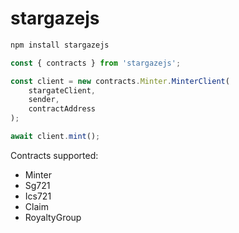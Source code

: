 # stargazejs

```sh
npm install stargazejs
```

```js
const { contracts } from 'stargazejs';

const client = new contracts.Minter.MinterClient(
    stargateClient,
    sender,
    contractAddress
);

await client.mint();
```

Contracts supported:

- Minter
- Sg721
- Ics721
- Claim
- RoyaltyGroup

